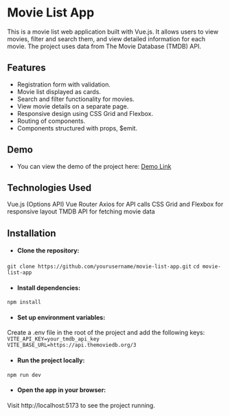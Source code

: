# Movie List App
This is a movie list web application built with Vue.js. It allows users to view movies, filter and search them, and view detailed information for each movie. The project uses data from The Movie Database (TMDB) API.

## Features
- Registration form with validation.
- Movie list displayed as cards.
- Search and filter functionality for movies.
- View movie details on a separate page.
- Responsive design using CSS Grid and Flexbox.
- Routing of components.
- Components structured with props, $emit.

## Demo
- You can view the demo of the project here: [Demo Link](https://vue-movies-list-barkovska.netlify.app/)

## Technologies Used
Vue.js (Options API)
Vue Router
Axios for API calls
CSS Grid and Flexbox for responsive layout
TMDB API for fetching movie data

## Installation
- #### Clone the repository:
`git clone https://github.com/yourusername/movie-list-app.git`
`cd movie-list-app`

- #### Install dependencies:
`npm install`

- #### Set up environment variables:
Create a .env file in the root of the project and add the following keys:
`VITE_API_KEY=your_tmdb_api_key`
`VITE_BASE_URL=https://api.themoviedb.org/3`

- #### Run the project locally:
`npm run dev`

- #### Open the app in your browser:
Visit http://localhost:5173 to see the project running.

